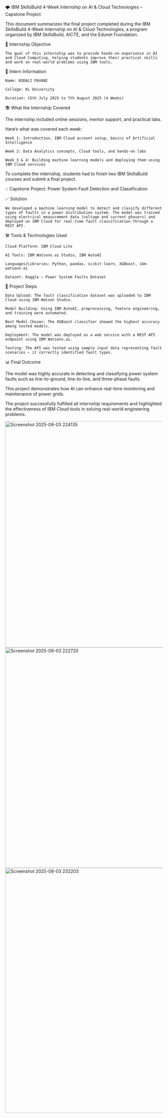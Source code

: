  🌩️ IBM SkillsBuild 4-Week Internship on AI & Cloud Technologies – Capstone Project
 
  This document summarizes the final project completed during the IBM SkillsBuild 4-Week Internship on AI & Cloud Technologies, a program organized by IBM SkillsBuild, AICTE, and the Edunet Foundation.

🎯 Internship Objective

    The goal of this internship was to provide hands-on experience in AI and Cloud Computing, helping students improve their practical skills and work on real-world problems using IBM tools.

📌 Intern Information

    Name: KODALI PAVANI

    College: KL University

    Duration: 15th July 2025 to 7th August 2025 (4 Weeks)

📚 What the Internship Covered

  The internship included online sessions, mentor support, and practical labs.

  Here’s what was covered each week:

    Week 1: Introduction, IBM Cloud account setup, basics of Artificial Intelligence

    Week 2: Data Analytics concepts, Cloud tools, and hands-on labs

    Week 3 & 4: Building machine learning models and deploying them using IBM Cloud services

To complete the internship, students had to finish two IBM SkillsBuild courses and submit a final project.

  💡 Capstone Project: Power System Fault Detection and Classification

✅ Solution

    We developed a machine learning model to detect and classify different types of faults in a power distribution system. The model was trained using electrical measurement data (voltage and current phasors) and deployed on IBM Cloud for real-time fault classification through a REST API.

🛠️ Tools & Technologies Used

    Cloud Platform: IBM Cloud Lite

    AI Tools: IBM Watsonx.ai Studio, IBM AutoAI

    Languages/Libraries: Python, pandas, scikit-learn, XGBoost, ibm-watsonx-ai

    Dataset: Kaggle – Power System Faults Dataset

🚀 Project Steps

    Data Upload: The fault classification dataset was uploaded to IBM Cloud using IBM Watson Studio.

    Model Building: Using IBM AutoAI, preprocessing, feature engineering, and training were automated.

    Best Model Chosen: The XGBoost classifier showed the highest accuracy among tested models.

    Deployment: The model was deployed as a web service with a REST API endpoint using IBM Watsonx.ai.

    Testing: The API was tested using sample input data representing fault scenarios – it correctly identified fault types.

📊 Final Outcome

The model was highly accurate in detecting and classifying power system faults such as line-to-ground, line-to-line, and three-phase faults.

This project demonstrates how AI can enhance real-time monitoring and maintenance of power grids.

The project successfully fulfilled all internship requirements and highlighted the effectiveness of IBM Cloud tools in solving real-world engineering problems.

<img width="1911" height="723" alt="Screenshot 2025-08-03 224135" src="https://github.com/user-attachments/assets/7cb1ca56-e530-4656-b081-e8e59bffec39" />
<img width="1838" height="705" alt="Screenshot 2025-08-03 222720" src="https://github.com/user-attachments/assets/82c4d3fc-5689-447a-aca5-6320f4d25763" />
<img width="1917" height="783" alt="Screenshot 2025-08-03 232203" src="https://github.com/user-attachments/assets/6d6b4096-5cb9-4783-b0d5-08ec5d83d644" />
